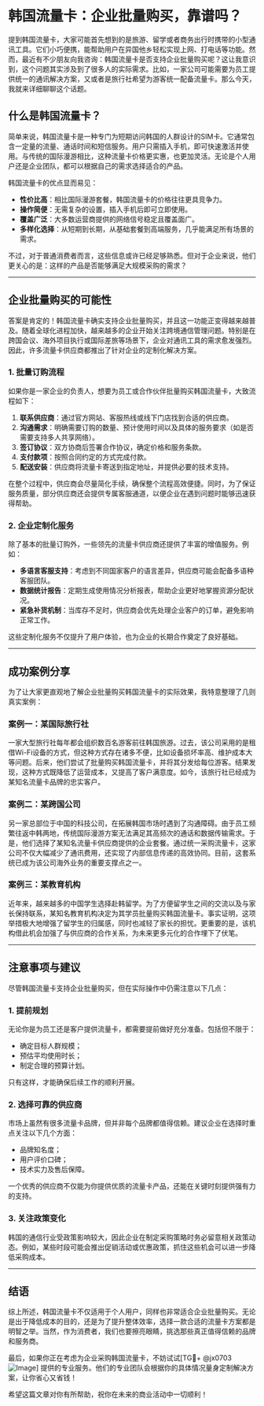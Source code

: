# 韩国流量卡：企业批量购买，靠谱吗？

提到韩国流量卡，大家可能首先想到的是旅游、留学或者商务出行时携带的小型通讯工具。它们小巧便携，能帮助用户在异国他乡轻松实现上网、打电话等功能。然而，最近有不少朋友向我咨询：韩国流量卡是否支持企业批量购买呢？这让我意识到，这个问题其实涉及到了很多人的实际需求。比如，一家公司可能需要为员工提供统一的通讯解决方案，又或者是旅行社希望为游客统一配备流量卡。那么今天，我就来详细聊聊这个话题。

## 什么是韩国流量卡？

简单来说，韩国流量卡是一种专门为短期访问韩国的人群设计的SIM卡。它通常包含一定量的流量、通话时间和短信服务。用户只需插入手机，即可快速激活并使用。与传统的国际漫游相比，这种流量卡价格更实惠，也更加灵活。无论是个人用户还是企业团队，都可以根据自己的需求选择适合的产品。

韩国流量卡的优点显而易见：
- **性价比高**：相比国际漫游套餐，韩国流量卡的价格往往更具竞争力。
- **操作简便**：无需复杂的设置，插入手机后即可立即使用。
- **覆盖广泛**：大多数运营商提供的网络信号稳定且覆盖面广。
- **多样化选择**：从短期到长期，从基础套餐到高端服务，几乎能满足所有场景的需求。

不过，对于普通消费者而言，这些信息或许已经足够熟悉。但对于企业来说，他们更关心的是：这样的产品是否能够满足大规模采购的需求？

---

## 企业批量购买的可能性

答案是肯定的！韩国流量卡确实支持企业批量购买，并且这一功能正变得越来越普及。随着全球化进程加快，越来越多的企业开始关注跨境通信管理问题。特别是在跨国会议、海外项目执行或国际差旅等场景下，企业对通讯工具的需求愈发强烈。因此，许多流量卡供应商都推出了针对企业的定制化解决方案。

### 1. **批量订购流程**
如果你是一家企业的负责人，想要为员工或合作伙伴批量购买韩国流量卡，大致流程如下：
1. **联系供应商**：通过官方网站、客服热线或线下门店找到合适的供应商。
2. **沟通需求**：明确需要订购的数量、预计使用时间以及具体的服务要求（如是否需要支持多人共享网络）。
3. **签订协议**：双方协商后签署合作协议，确定价格和服务条款。
4. **支付款项**：按照合同约定的方式完成付款。
5. **配送安装**：供应商将流量卡寄送到指定地址，并提供必要的技术支持。

在整个过程中，供应商会尽量简化手续，确保整个流程高效便捷。同时，为了保证服务质量，部分供应商还会提供专属客服通道，以便企业在遇到问题时能够迅速获得帮助。

### 2. **企业定制化服务**
除了基本的批量订购外，一些领先的流量卡供应商还提供了丰富的增值服务。例如：
- **多语言客服支持**：考虑到不同国家客户的语言差异，供应商可能会配备多语种客服团队。
- **数据统计报告**：定期生成使用情况分析报表，帮助企业更好地掌握资源分配状况。
- **紧急补货机制**：当库存不足时，供应商会优先处理企业客户的订单，避免影响正常工作。

这些定制化服务不仅提升了用户体验，也为企业的长期合作奠定了良好基础。

---

## 成功案例分享

为了让大家更直观地了解企业批量购买韩国流量卡的实际效果，我特意整理了几则真实案例：

### 案例一：某国际旅行社
一家大型旅行社每年都会组织数百名游客前往韩国旅游。过去，该公司采用的是租借Wi-Fi设备的方式，但这种方式存在诸多不便，比如设备损坏率高、维护成本大等问题。后来，他们尝试了批量购买韩国流量卡，并将其分发给每位游客。结果发现，这种方式既降低了运营成本，又提高了客户满意度。如今，该旅行社已经成为某知名流量卡品牌的忠实客户。

### 案例二：某跨国公司
另一家总部位于中国的科技公司，在拓展韩国市场时遇到了沟通障碍。由于员工频繁往返中韩两地，传统国际漫游方案无法满足其高频次的通话和数据传输需求。于是，他们选择了某知名流量卡供应商提供的企业套餐。通过统一采购流量卡，这家公司不仅大幅减少了通讯费用，还实现了内部信息传递的高效协同。目前，这套系统已成为该公司海外业务的重要支撑点之一。

### 案例三：某教育机构
近年来，越来越多的中国学生选择赴韩留学。为了方便留学生之间的交流以及与家长保持联系，某知名教育机构决定为其学员批量购买韩国流量卡。事实证明，这项举措极大地增强了留学生的归属感，同时也减轻了家长的担忧。更重要的是，该机构借此机会加强了与供应商的合作关系，为未来更多元化的合作埋下了伏笔。

---

## 注意事项与建议

尽管韩国流量卡支持企业批量购买，但在实际操作中仍需注意以下几点：

### 1. **提前规划**
无论你是为员工还是客户提供流量卡，都需要提前做好充分准备。包括但不限于：
- 确定目标人群规模；
- 预估平均使用时长；
- 制定合理的预算计划。

只有这样，才能确保后续工作的顺利开展。

### 2. **选择可靠的供应商**
市场上虽然有很多流量卡品牌，但并非每个品牌都值得信赖。建议企业在选择时重点关注以下几个方面：
- 品牌知名度；
- 用户评价口碑；
- 技术实力及售后保障。

一个优秀的供应商不仅能为你提供优质的流量卡产品，还能在关键时刻提供强有力的支持。

### 3. **关注政策变化**
韩国的通信行业受政策影响较大，因此企业在制定采购策略时务必留意相关政策动态。例如，某些时段可能会推出促销活动或优惠政策，抓住这些机会可以进一步降低采购成本。

---

## 结语

综上所述，韩国流量卡不仅适用于个人用户，同样也非常适合企业批量购买。无论是出于降低成本的目的，还是为了提升整体效率，选择一款合适的流量卡方案都是明智之举。当然，作为消费者，我们也要擦亮眼睛，挑选那些真正值得信赖的品牌和服务商。

最后，如果你正在考虑为企业采购韩国流量卡，不妨试试[TG💪+ @jx0703 ![Image](https://github.com/user-attachments/assets/dbca1d08-cadb-493c-b0ec-ad6f7a83f270)] 提供的专业服务。他们的专业团队会根据你的具体情况量身定制解决方案，让你省心又省钱！

希望这篇文章对你有所帮助，祝你在未来的商业活动中一切顺利！